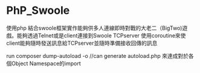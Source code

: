 # PhP_Swoole
使用php 結合swoole框架實作能夠供多人連線即時對戰的大老二（BigTwo)遊戲。能夠透過Telnet或是client連接到Swoole TCPserver
使用coroutine來使client能夠隨時發送訊息給TCPserver並隨時準備接收回傳的訊息

run composer dump-autoload -o
//can generate autoload.php 來達成對於各個Object Namespace的import
